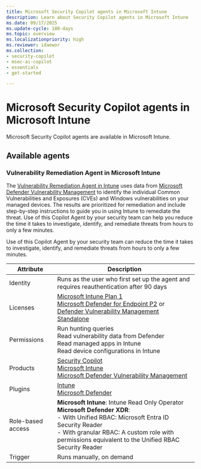 ```yaml
---
title: Microsoft Security Copilot agents in Microsoft Intune
description: Learn about Security Copilot agents in Microsoft Intune
ms.date: 09/17/2025
ms.update-cycle: 180-days
ms.topic: overview
ms.localizationpriority: high
ms.reviewer: idaewor
ms.collection:
- security-copilot
- msec-ai-copilot
- essentials
- get-started

---
```


# Microsoft Security Copilot agents in Microsoft Intune

Microsoft Security Copilot agents are available in Microsoft Intune.

## Available agents

### Vulnerability Remediation Agent in Microsoft Intune

The [Vulnerability Remediation Agent in Intune](../protect/vulnerability-remediation-agent.md) uses data from [Microsoft Defender Vulnerability Management](/defender-vulnerability-management/defender-vulnerability-management) to identify the individual Common Vulnerabilities and Exposures (CVEs) and Windows vulnerabilities on your managed devices. The results are prioritized for remediation and include step-by-step instructions to guide you in using Intune to remediate the threat. Use of this Copilot Agent by your security team can help you reduce the time it takes to investigate, identify, and remediate threats from hours to only a few minutes.

Use of this Copilot Agent by your security team can reduce the time it takes to investigate, identify, and remediate threats from hours to only a few minutes.

| Attribute | Description |
|---|---|
| Identity | Runs as the user who first set up the agent and requires reauthentication after 90 days |
| Licenses | [Microsoft Intune Plan 1](https://www.microsoft.com/security/business/microsoft-intune-pricing?msockid=2da59cedebdd644e10a289a7ea67657a)<br>[Microsoft Defender for Endpoint P2]() or [Defender Vulnerability Management Standalone](/defender-vulnerability-management/defender-vulnerability-management-capabilities) |
| Permissions | Run hunting queries<br>Read vulnerability data from Defender<br>Read managed apps in Intune<br>Read device configurations in Intune |
| Products | [Security Copilot](/copilot/security/get-started-security-copilot)<br>[Microsoft Intune]()<br> [Microsoft Defender Vulnerability Management](../protect/advanced-threat-protection.md) | 
| Plugins | [Intune](security-copilot.md)<br>[Microsoft Defender](/defender-xdr/security-copilot-in-microsoft-365-defender)|
| Role-based access | **Microsoft Intune**: Intune Read Only Operator<br>**Microsoft Defender XDR**:<br>- With Unified RBAC: Microsoft Entra ID Security Reader<br>- With granular RBAC: A custom role with permissions equivalent to the Unified RBAC Security Reader |
| Trigger | Runs manually, on demand |